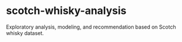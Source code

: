 # scotch-whisky-analysis
Exploratory analysis, modeling, and recommendation based on Scotch whisky dataset.
